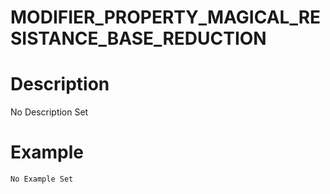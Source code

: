 # MODIFIER_PROPERTY_MAGICAL_RESISTANCE_BASE_REDUCTION
# Description
No Description Set
# Example
```No Example Set```